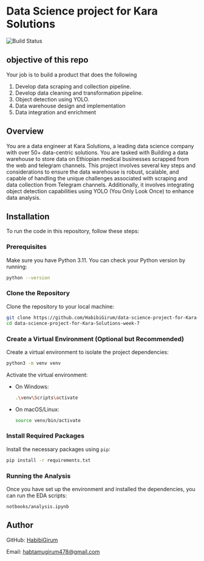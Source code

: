 # Data Science project for Kara Solutions

![Build Status](https://github.com/HabibiGirum/10_week-8-and-9.git/actions/workflows/unittests.yml/badge.svg)

## objective of this repo 
Your job is to build a product that does the following 
1. Develop data scraping and collection pipeline.
2. Develop data cleaning and transformation pipeline.
3. Object detection using YOLO.
4. Data warehouse design and implementation
5. Data integration and enrichment


## Overview

You are a data engineer at Kara Solutions, a leading data science company with over 50+ data-centric solutions. You are tasked with Building a data warehouse to store data on Ethiopian medical businesses scrapped from the web and telegram channels. This project involves several key steps and considerations to ensure the data warehouse is robust, scalable, and capable of handling the unique challenges associated with scraping and data collection from Telegram channels. Additionally, it involves integrating object detection capabilities using YOLO (You Only Look Once) to enhance data analysis. 

## Installation

To run the code in this repository, follow these steps:

### Prerequisites

Make sure you have Python 3.11. You can check your Python version by running:

```bash
python --version
```

### Clone the Repository

Clone the repository to your local machine:

```bash
git clone https://github.com/HabibiGirum/data-science-project-for-Kara-Solutions-week-7.git
cd data-science-project-for-Kara-Solutions-week-7
```

### Create a Virtual Environment (Optional but Recommended)

Create a virtual environment to isolate the project dependencies:

```bash
python3 -m venv venv
```

Activate the virtual environment:

- On Windows:
  ```bash
  .\venv\Scripts\activate
  ```
- On macOS/Linux:
  ```bash
  source venv/bin/activate
  ```

### Install Required Packages

Install the necessary packages using `pip`:

```bash
pip install -r requirements.txt
```

### Running the Analysis

Once you have set up the environment and installed the dependencies, you can run the EDA scripts:

```notbooks/analysis.ipynb```

## Author  
GitHub: [HabibiGirum](https://github.com/HabibiGirum)

Email:  habtamugirum478@gmail.com